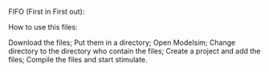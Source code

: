 FIFO (First in First out):

How to use this files:

Download the files;
Put them in a directory;
Open Modelsim;
Change directory to the directory who contain the files;
Create a project and add the files;
Compile the files and start stimulate.

